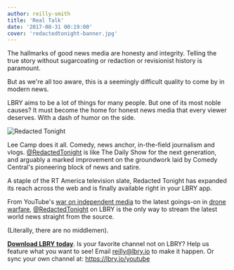```yaml
---
author: reilly-smith
title: 'Real Talk'
date: '2017-08-31 00:19:00'
cover: 'redactedtonight-banner.jpg'
---
```


The hallmarks of good news media are honesty and integrity. Telling the true story without sugarcoating or redaction or revisionist history is paramount.

But as we're all too aware, this is a seemingly difficult quality to come by in modern news.

LBRY aims to be a lot of things for many people. But one of its most noble causes? It must become the home for honest news media that every viewer deserves. With a dash of humor on the side.

![Redacted Tonight](/img/news/redactedtonight-inline.jpeg)

Lee Camp does it all. Comedy, news anchor, in-the-field journalism and vlogs. [@RedactedTonight](https://open.lbry.io/%40RedactedTonight) is like The Daily Show for the next generation, and arguably a marked improvement on the groundwork laid by Comedy Central's pioneering block of news and satire.

A staple of the RT America television slate, Redacted Tonight has expanded its reach across the web and is finally available right in your LBRY app.

From YouTube's [war on independent media](https://open.lbry.io/rt-PgmzvCCXlBI) to the latest goings-on in [drone warfare](https://open.lbry.io/rt-GAyxoBFXOTQ), [@RedactedTonight](https://open.lbry.io/%40RedactedTonight) on LBRY is the only way to stream the latest world news straight from the source.

(Literally, there are no middlemen).

[**Download LBRY today**](https://lbry.io/get). Is your favorite channel not on LBRY? Help us feature what you want to see! Email [reilly@lbry.io](mailto:reilly@lbry.io) to make it happen. Or sync your own channel at: https://lbry.io/youtube
